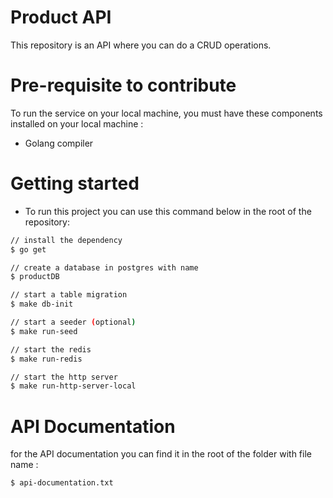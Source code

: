 # Product API
This repository is an API where you can do a CRUD operations.

# Pre-requisite to contribute
To run the service on your local machine, you must have these components installed on your local machine : 
- Golang compiler

# Getting started
- To run this project you can use this command below in the root of the repository:
```sh
// install the dependency
$ go get

// create a database in postgres with name
$ productDB

// start a table migration 
$ make db-init

// start a seeder (optional)
$ make run-seed

// start the redis
$ make run-redis

// start the http server
$ make run-http-server-local 
```

# API Documentation
for the API documentation you can find it in the root of the folder with file name :
```sh
$ api-documentation.txt
```